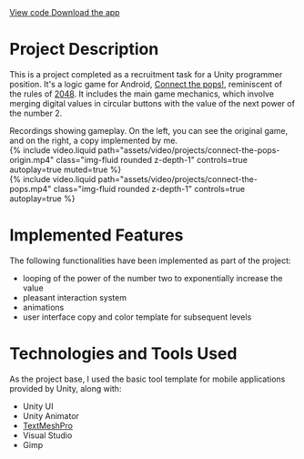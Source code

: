 <div class="links">
      <a href="https://github.com/Ziumper/connect-the-pops-clone" class="btn btn-amber btn-sm z-depth-0" role="button">View code <i class="fa-brands fa-github"></i></a>
      <a href="https://github.com/Ziumper/connect-the-pops-clone/releases" class="btn btn-amber btn-sm z-depth-0" role="button">Download the app <i class="fa fa-download"></i></a>
</div>

# Project Description

This is a project completed as a recruitment task for a Unity programmer position. It's a logic game for Android, [Connect the pops!](https://play.google.com/store/apps/details?id=com.casox.ConnectToMerge), reminiscent of the rules of [2048](https://en.wikipedia.org/wiki/2048_(video_game)). It includes the main game mechanics, which involve merging digital values in circular buttons with the value of the next power of the number 2.

<div class="caption">
    Recordings showing gameplay. On the left, you can see the original game, and on the right, a copy implemented by me.
</div>
<div class="row mt-3">
    <div class="col-sm mt-3 mt-md-0">
        {% include video.liquid path="assets/video/projects/connect-the-pops-origin.mp4" class="img-fluid rounded z-depth-1" controls=true autoplay=true muted=true %}
    </div>
    <div class="col-sm mt-3 mt-md-0">
        {% include video.liquid path="assets/video/projects/connect-the-pops.mp4" class="img-fluid rounded z-depth-1" controls=true autoplay=true %}
    </div>
</div>

# Implemented Features

The following functionalities have been implemented as part of the project:
- looping of the power of the number two to exponentially increase the value
- pleasant interaction system
- animations
- user interface copy and color template for subsequent levels

# Technologies and Tools Used

As the project base, I used the basic tool template for mobile applications provided by Unity, along with:
- Unity UI
- Unity Animator
- [TextMeshPro](https://docs.unity3d.com/Packages/com.unity.textmeshpro@4.0/manual/index.html)
- Visual Studio
- Gimp
